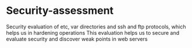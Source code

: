 # Security-assessment
Security evaluation of etc, var directories and ssh and ftp protocols, which helps us in hardening operations
This evaluation helps us to secure and evaluate security and discover weak points in web servers
